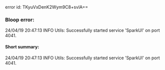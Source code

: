error id: TKyuVxDenK2Wym9C8+svlA==
### Bloop error:

24/04/19 20:47:13 INFO Utils: Successfully started service 'SparkUI' on port 4041.
#### Short summary: 

24/04/19 20:47:13 INFO Utils: Successfully started service 'SparkUI' on port 4041.